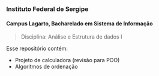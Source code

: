 ### Instituto Federal de Sergipe
#### Campus Lagarto, Bacharelado em Sistema de Informação

> Disciplina: Análise e Estrutura de dados I <br>

Esse repositório contém:
* Projeto de calculadora (revisão para POO)
* Algoritmos de ordenação